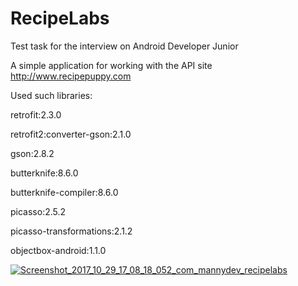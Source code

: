 # RecipeLabs


Test task for the interview on Android Developer Junior

A simple application for working with the API site http://www.recipepuppy.com


Used such libraries:

retrofit:2.3.0

retrofit2:converter-gson:2.1.0

gson:2.8.2

butterknife:8.6.0

butterknife-compiler:8.6.0

picasso:2.5.2

picasso-transformations:2.1.2

objectbox-android:1.1.0


<a href="https://ibb.co/icr9GR"><img src="https://preview.ibb.co/bB30O6/Screenshot_2017_10_29_17_08_18_052_com_mannydev_recipelabs.png" alt="Screenshot_2017_10_29_17_08_18_052_com_mannydev_recipelabs" border="0"></a>
